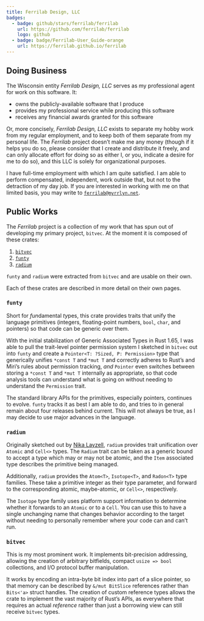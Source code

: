 ```yaml
---
title: Ferrilab Design, LLC
badges:
  - badge: github/stars/ferrilab/ferrilab
    url: https://github.com/ferrilab/ferrilab
    logo: github
  - badge: badge/Ferrilab-User_Guide-orange
    url: https://ferrilab.github.io/ferrilab
---
```


## Doing Business

The Wisconsin entity _Ferrilab Design, LLC_ serves as my professional agent for
work on this software. It:

- owns the publicly-available software that I produce
- provides my professional service while producing this software
- receives any financial awards granted for this software

Or, more concisely, _Ferrilab Design, LLC_ exists to separate my hobby work from
my regular employment, and to keep both of them separate from my personal life.
The _Ferrilab_ project doesn’t make me any money (though if it helps you do so,
please consider that I create and distribute it freely, and can only allocate
effort for doing so as either I, or you, indicate a desire for me to do so), and
this LLC is solely for organizational purposes.

I have full-time employment with which I am quite satisfied. I am able to
perform compensated, independent, work outside that, but not to the detraction
of my day job. If you are interested in working with me on that limited basis,
you may write to [`ferrilab@myrrlyn.net`](mailto:ferrilab@myrrlyn.net).

## Public Works

The _Ferrilab_ project is a collection of my work that has spun out of
developing my primary project, `bitvec`. At the moment it is composed of these
crates:

1. [`bitvec`]
2. [`funty`]
3. [`radium`]

`funty` and `radium` were extracted from `bitvec` and are usable on their own.

Each of these crates are described in more detail on their own pages.

### `funty`

Short for *fun*damental *ty*pes, this crate provides traits that unify the
language primitives (integers, floating-point numbers, `bool`, `char`, and
pointers) so that code can be generic over them.

With the initial stabilization of Generic Associated Types in Rust 1.65, I was
able to pull the trait-level pointer permission system I sketched in `bitvec`
out into `funty` and create a `Pointer<T: ?Sized, P: Permission>` type that
generically unifies `*const T` and `*mut T` and correctly adheres to Rust’s and
Miri’s rules about permission tracking, _and_ `Pointer` even switches between
storing a `*const T` and `*mut T` internally as appropriate, so that code
analysis tools can understand what is going on without needing to understand the
`Permission` trait.

The standard library APIs for the primitives, especially pointers, continues to
evolve. `funty` tracks it as best I am able to do, and tries to in general
remain about four releases behind current. This will not always be true, as I
may decide to use major advances in the language.

### `radium`

Originally sketched out by [Nika Layzell][nika], `radium` provides trait
unification over `Atomic` and `Cell<>` types. The `Radium` trait can be taken as
a generic bound to accept a type which may or may not be atomic, and the `Item`
associated type describes the primitive being managed.

Additionally, `radium` provides the `Atom<T>`, `Isotope<T>`, and `Radon<T>` type
families. These take a primitive integer as their type parameter, and forward to
the corresponding atomic, maybe-atomic, or `Cell<>`, respectively.

The `Isotope` type family uses platform support information to determine whether
it forwards to an `Atomic` or to a `Cell`. You can use this to have a single
unchanging name that changes behavior according to the target without needing to
personally remember where your code can and can’t run.

### `bitvec`

This is my most prominent work. It implements bit-precision addressing, allowing
the creation of arbitrary bitfields, compact `usize => bool` collections, and
I/O protocol buffer manipulation.

It works by encoding an intra-byte bit index into part of a slice pointer, so
that memory can be described by `&/mut BitSlice` references rather than
`Bits<'a>` struct handles. The creation of custom reference types allows the
crate to implement the vast majority of Rust’s APIs, as everywhere that requires
an actual _reference_ rather than just a borrowing view can still receive
`bitvec` types.

[nika]: https://github.com/mystor
[`bitvec`]: ./bitvec
[`funty`]: ./funty
[`radium`]: ./radium
